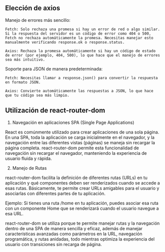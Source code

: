 ## Elección de axios

Manejo de errores más sencillo:

    Fetch: Solo rechaza una promesa si hay un error de red o algo similar. Si la respuesta del servidor es un código de error como 404 o 500, Fetch no rechaza automáticamente la promesa. Necesitas manejar esto manualmente verificando response.ok o response.status.

    Axios: Rechaza la promesa automáticamente si hay un código de estado de error (por ejemplo, 404, 500), lo que hace que el manejo de errores sea más intuitivo.

Soporte para JSON de manera predeterminada:

    Fetch: Necesitas llamar a response.json() para convertir la respuesta en formato JSON.

    Axios: Convierte automáticamente las respuestas a JSON, lo que hace que tu código sea más limpio.

## Utilización de react-router-dom

1. Navegación en aplicaciones SPA (Single Page Applications)

React es comúnmente utilizado para crear aplicaciones de una sola página. En una SPA, toda la aplicación se carga inicialmente en el navegador, y la navegación entre las diferentes vistas (páginas) se maneja sin recargar la página completa. react-router-dom permite esta funcionalidad de navegación sin recargar el navegador, manteniendo la experiencia de usuario fluida y rápida.

2. Manejo de Rutas

react-router-dom facilita la definición de diferentes rutas (URLs) en tu aplicación y qué componentes deben ser renderizados cuando se accede a esas rutas. Básicamente, te permite crear URLs amigables para el usuario y asociarlas con diferentes partes de tu aplicación.

Ejemplo: Si tienes una ruta /home en tu aplicación, puedes asociar esa ruta con un componente Home que se renderizará cuando el usuario navegue a esa URL.

react-router-dom se utiliza porque te permite manejar rutas y la navegación dentro de una SPA de manera sencilla y eficaz, además de manejar características avanzadas como parámetros en la URL, navegación programática, y rutas anidadas, todo mientras optimiza la experiencia del usuario con transiciones sin recarga de página.
